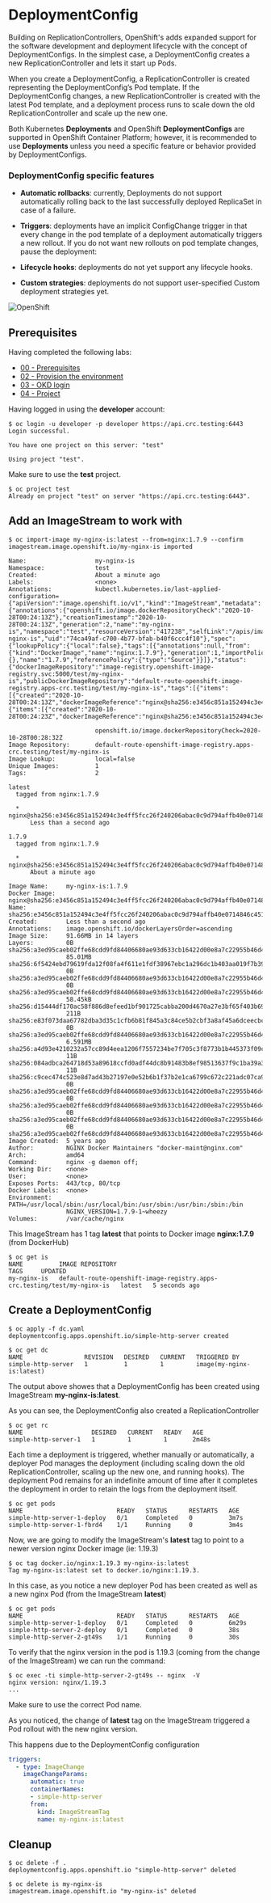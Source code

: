 # DeploymentConfig

Building on ReplicationControllers, OpenShift's adds expanded support for the software development and deployment lifecycle with the concept of DeploymentConfigs. In the simplest case, a DeploymentConfig creates a new ReplicationController and lets it start up Pods.

When you create a DeploymentConfig, a ReplicationController is created representing the DeploymentConfig’s Pod template. If the DeploymentConfig changes, a new ReplicationController is created with the latest Pod template, and a deployment process runs to scale down the old ReplicationController and scale up the new one.

Both Kubernetes **Deployments** and OpenShift **DeploymentConfigs** are supported in OpenShift Container Platform; however, it is recommended to use **Deployments** unless you need a specific feature or behavior provided by DeploymentConfigs.

### DeploymentConfig specific features

- **Automatic rollbacks**: currently, Deployments do not support automatically rolling back to the last successfully deployed ReplicaSet in case of a failure.

- **Triggers**: deployments have an implicit ConfigChange trigger in that every change in the pod template of a deployment automatically triggers a new rollout. If you do not want new rollouts on pod template changes, pause the deployment:

- **Lifecycle hooks**: deployments do not yet support any lifecycle hooks.

- **Custom strategies**: deployments do not support user-specified Custom deployment strategies yet.

![OpenShift](https://img.shields.io/badge/OpenShift-informational?logo=Red%20Hat%20Open%20Shift&color=black&logoColor=red&style=for-the-badge&logoWidth=30)


## Prerequisites

Having completed the following labs:

- [00 - Prerequisites](../00-Prerequisites/README.md)
- [02 - Provision the environment](../02-Provision_the_environment/README.md)
- [03 - OKD login](../03-OKD_login/README.md)
- [04 - Project](../04-Project/README.md)

Having logged in using the **developer** account:

```console
$ oc login -u developer -p developer https://api.crc.testing:6443     
Login successful.

You have one project on this server: "test"

Using project "test".
```

Make sure to use the **test** project.

```console
$ oc project test
Already on project "test" on server "https://api.crc.testing:6443".
```

## Add an ImageStream to work with

```console
$ oc import-image my-nginx-is:latest --from=nginx:1.7.9 --confirm  
imagestream.image.openshift.io/my-nginx-is imported

Name:                   my-nginx-is
Namespace:              test
Created:                About a minute ago
Labels:                 <none>
Annotations:            kubectl.kubernetes.io/last-applied-configuration={"apiVersion":"image.openshift.io/v1","kind":"ImageStream","metadata":{"annotations":{"openshift.io/image.dockerRepositoryCheck":"2020-10-28T00:24:13Z"},"creationTimestamp":"2020-10-28T00:24:13Z","generation":2,"name":"my-nginx-is","namespace":"test","resourceVersion":"417238","selfLink":"/apis/image.openshift.io/v1/namespaces/test/imagestreams/my-nginx-is","uid":"74ca49af-c700-4b77-bfab-b40f6ccc4f10"},"spec":{"lookupPolicy":{"local":false},"tags":[{"annotations":null,"from":{"kind":"DockerImage","name":"nginx:1.7.9"},"generation":1,"importPolicy":{},"name":"1.7.9","referencePolicy":{"type":"Source"}}]},"status":{"dockerImageRepository":"image-registry.openshift-image-registry.svc:5000/test/my-nginx-is","publicDockerImageRepository":"default-route-openshift-image-registry.apps-crc.testing/test/my-nginx-is","tags":[{"items":[{"created":"2020-10-28T00:24:13Z","dockerImageReference":"nginx@sha256:e3456c851a152494c3e4ff5fcc26f240206abac0c9d794affb40e0714846c451","generation":1,"image":"sha256:e3456c851a152494c3e4ff5fcc26f240206abac0c9d794affb40e0714846c451"}],"tag":"1.7.9"},{"items":[{"created":"2020-10-28T00:24:23Z","dockerImageReference":"nginx@sha256:e3456c851a152494c3e4ff5fcc26f240206abac0c9d794affb40e0714846c451","generation":2,"image":"sha256:e3456c851a152494c3e4ff5fcc26f240206abac0c9d794affb40e0714846c451"}],"tag":"latest"}]}}

                        openshift.io/image.dockerRepositoryCheck=2020-10-28T00:28:32Z
Image Repository:       default-route-openshift-image-registry.apps-crc.testing/test/my-nginx-is
Image Lookup:           local=false
Unique Images:          1
Tags:                   2

latest
  tagged from nginx:1.7.9

  * nginx@sha256:e3456c851a152494c3e4ff5fcc26f240206abac0c9d794affb40e0714846c451
      Less than a second ago

1.7.9
  tagged from nginx:1.7.9

  * nginx@sha256:e3456c851a152494c3e4ff5fcc26f240206abac0c9d794affb40e0714846c451
      About a minute ago

Image Name:     my-nginx-is:1.7.9
Docker Image:   nginx@sha256:e3456c851a152494c3e4ff5fcc26f240206abac0c9d794affb40e0714846c451
Name:           sha256:e3456c851a152494c3e4ff5fcc26f240206abac0c9d794affb40e0714846c451
Created:        Less than a second ago
Annotations:    image.openshift.io/dockerLayersOrder=ascending
Image Size:     91.66MB in 14 layers
Layers:         0B      sha256:a3ed95caeb02ffe68cdd9fd84406680ae93d633cb16422d00e8a7c22955b46d4
                85.01MB sha256:6f5424ebd79619fda12f08fa4f611e1fdf38967ebc1a296dc1b403aa019f7b39
                0B      sha256:a3ed95caeb02ffe68cdd9fd84406680ae93d633cb16422d00e8a7c22955b46d4
                0B      sha256:a3ed95caeb02ffe68cdd9fd84406680ae93d633cb16422d00e8a7c22955b46d4
                58.45kB sha256:d15444df170ac58f886d8efeed1bf901725cabba200d4670a27e3bf65f403b69
                211B    sha256:e83f073daa67782dba3d35c1cfb6b81f845a3c84ce5b2cbf3a8af45a6dceecbc
                0B      sha256:a3ed95caeb02ffe68cdd9fd84406680ae93d633cb16422d00e8a7c22955b46d4
                6.591MB sha256:a4d93e4210232a57cc89d4eea1206f7557234be7f705c3f8773b1b445373f09c
                11B     sha256:084adbca264718d53a89618ccfd0adf44dc8b91483b8ef98513637f9c1ba39a3
                11B     sha256:c9cec474c523e8d7ad43b27197e0e52b6b1f37b2e1ca6799c672c221adc07ca9
                0B      sha256:a3ed95caeb02ffe68cdd9fd84406680ae93d633cb16422d00e8a7c22955b46d4
                0B      sha256:a3ed95caeb02ffe68cdd9fd84406680ae93d633cb16422d00e8a7c22955b46d4
                0B      sha256:a3ed95caeb02ffe68cdd9fd84406680ae93d633cb16422d00e8a7c22955b46d4
                0B      sha256:a3ed95caeb02ffe68cdd9fd84406680ae93d633cb16422d00e8a7c22955b46d4
Image Created:  5 years ago
Author:         NGINX Docker Maintainers "docker-maint@nginx.com"
Arch:           amd64
Command:        nginx -g daemon off;
Working Dir:    <none>
User:           <none>
Exposes Ports:  443/tcp, 80/tcp
Docker Labels:  <none>
Environment:    PATH=/usr/local/sbin:/usr/local/bin:/usr/sbin:/usr/bin:/sbin:/bin
                NGINX_VERSION=1.7.9-1~wheezy
Volumes:        /var/cache/nginx
```

This ImageStream has 1 tag **latest** that points to Docker image **nginx:1.7.9** (from DockerHub)


```console
$ oc get is   
NAME          IMAGE REPOSITORY                                                           TAGS     UPDATED
my-nginx-is   default-route-openshift-image-registry.apps-crc.testing/test/my-nginx-is   latest   5 seconds ago
```

## Create a DeploymentConfig

```console
$ oc apply -f dc.yaml
deploymentconfig.apps.openshift.io/simple-http-server created
```



```console
$ oc get dc 
NAME                 REVISION   DESIRED   CURRENT   TRIGGERED BY
simple-http-server   1          1         1         image(my-nginx-is:latest)
```

The output above showes that a DeploymentConfig has been created using ImageStream **my-nginx-is:latest**.

As you can see, the DeploymentConfig also created a ReplicationController

```console
$ oc get rc 
NAME                   DESIRED   CURRENT   READY   AGE
simple-http-server-1   1         1         1       2m48s
```

Each time a deployment is triggered, whether manually or automatically, a deployer Pod manages the deployment (including scaling down the old ReplicationController, scaling up the new one, and running hooks). The deployment Pod remains for an indefinite amount of time after it completes the deployment in order to retain the logs from the deployment itself.

```console
$ oc get pods
NAME                          READY   STATUS      RESTARTS   AGE
simple-http-server-1-deploy   0/1     Completed   0          3m7s
simple-http-server-1-fbrd4    1/1     Running     0          3m4s
```

Now, we are going to modify the ImageStream's **latest** tag to point to a newer version nginx Docker image (ie: 1.19.3)

```console
$ oc tag docker.io/nginx:1.19.3 my-nginx-is:latest
Tag my-nginx-is:latest set to docker.io/nginx:1.19.3.
```

In this case, as you notice a new deployer Pod has been created as well as a new nginx Pod (from the ImageStream **latest**)

```console
$ oc get pods    
NAME                          READY   STATUS      RESTARTS   AGE
simple-http-server-1-deploy   0/1     Completed   0          6m29s
simple-http-server-2-deploy   0/1     Completed   0          38s
simple-http-server-2-gt49s    1/1     Running     0          30s
```

To verify that the nginx version in the pod is 1.19.3 (coming from the change of the ImageStream) we can run the command:

```console
$ oc exec -ti simple-http-server-2-gt49s -- nginx  -V 
nginx version: nginx/1.19.3
...
```

Make sure to use the correct Pod name.

As you noticed, the change of **latest** tag on the ImageStream triggered a Pod rollout with the new nginx version.

This happens due to the DeploymentConfig configuration

```yaml
triggers:
  - type: ImageChange
    imageChangeParams:
      automatic: true
      containerNames:
      - simple-http-server
      from:
        kind: ImageStreamTag
        name: my-nginx-is:latest
```

## Cleanup


```console
$ oc delete -f .
deploymentconfig.apps.openshift.io "simple-http-server" deleted
```

```console
$ oc delete is my-nginx-is
imagestream.image.openshift.io "my-nginx-is" deleted
```